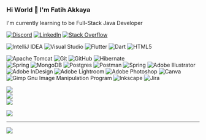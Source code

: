 ### Hi World 👋 I'm Fatih Akkaya


I'm currently learning to be Full-Stack Java Developer



[![Discord](https://img.shields.io/badge/Discord-%23121011.svg?logo=discord&logoColor=white)](https://discord.gg/akkaya64#7572) 
[![LinkedIn](https://img.shields.io/badge/LinkedIn-%23121011.svg?logo=linkedin&logoColor=white)](https://linkedin.com/in/www.linkedin.com/in/fatihakkaya) [![Stack Overflow](https://img.shields.io/badge/-Stackoverflow-%23121011?logo=stack-overflow&logoColor=white)](https://stackoverflow.com/users/user:21657253) 


![IntelliJ IDEA](https://img.shields.io/badge/IntelliJIDEA-%23121011.svg?style=for-the-badge&logo=intellij-idea&logoColor=white) 
![Visual Studio](https://img.shields.io/badge/Visual%20Studio-%23121011.svg?style=for-the-badge&logo=visual-studio&logoColor=white) 
![Flutter](https://img.shields.io/badge/Flutter-%23121011.svg?style=for-the-badge&logo=Flutter&logoColor=white) 
![Dart](https://img.shields.io/badge/dart-%23121011.svg?style=for-the-badge&logo=dart&logoColor=white) 
![HTML5](https://img.shields.io/badge/html5-%23121011.svg?style=for-the-badge&logo=html5&logoColor=white) 


![Apache Tomcat](https://img.shields.io/badge/apache%20tomcat-%23121011.svg?style=for-the-badge&logo=apache-tomcat&logoColor=black) 
![Git](https://img.shields.io/badge/git-%23121011.svg?style=for-the-badge&logo=git&logoColor=white) 
![GitHub](https://img.shields.io/badge/github-%23121011.svg?style=for-the-badge&logo=github&logoColor=white) 
![Hibernate](https://img.shields.io/badge/Hibernate-%23121011?style=for-the-badge&logo=Hibernate&logoColor=white)  
![Spring](https://img.shields.io/badge/spring-%23121011.svg?style=for-the-badge&logo=spring&logoColor=white) 
![MongoDB](https://img.shields.io/badge/MongoDB-%23121011.svg?style=for-the-badge&logo=mongodb&logoColor=white) 
![Postgres](https://img.shields.io/badge/postgres-%23121011.svg?style=for-the-badge&logo=postgresql&logoColor=white) 
![Postman](https://img.shields.io/badge/Postman-%23121011.svg?style=for-the-badge&logo=postman&logoColor=white) 
![Spring](https://img.shields.io/badge/spring-%23121011.svg?style=for-the-badge&logo=spring&logoColor=white) 
![Adobe Illustrator](https://img.shields.io/badge/adobeillustrator-%23121011.svg?style=for-the-badge&logo=adobeillustrator&logoColor=white) 
![Adobe InDesign](https://img.shields.io/badge/Adobe%20InDesign-%23121011?style=for-the-badge&logo=adobeindesign&logoColor=white) 
![Adobe Lightroom](https://img.shields.io/badge/Adobe%20Lightroom-%23121011.svg?style=for-the-badge&logo=Adobe%20Lightroom&logoColor=white) 
![Adobe Photoshop](https://img.shields.io/badge/adobephotoshop-%23121011.svg?style=for-the-badge&logo=adobephotoshop&logoColor=white) 
![Canva](https://img.shields.io/badge/Canva-%23121011.svg?style=for-the-badge&logo=Canva&logoColor=white) 
![Gimp Gnu Image Manipulation Program](https://img.shields.io/badge/Gimp-%23121011?style=for-the-badge&logo=gimp&logoColor=FFFFFF) 
![Inkscape](https://img.shields.io/badge/Inkscape-%23121011?style=for-the-badge&logo=inkscape&logoColor=080A13) 
![Jira](https://img.shields.io/badge/jira-%23121011.svg?style=for-the-badge&logo=jira&logoColor=white) 

![](https://github-readme-stats.vercel.app/api?username=fatihakkaya&theme=dark&hide_border=true&include_all_commits=true&count_private=false)<br/>
![](https://github-readme-streak-stats.herokuapp.com/?user=fatihakkaya&theme=dark&hide_border=true)<br/>
![](https://github-readme-stats.vercel.app/api/top-langs/?username=fatihakkaya&theme=dark&hide_border=true&include_all_commits=true&count_private=false&layout=compact)


![](https://quotes-github-readme.vercel.app/api?type=horizontal&theme=merko)

---
[![](https://visitcount.itsvg.in/api?id=fatihakkaya&icon=0&color=0)](https://visitcount.itsvg.in)

<!-- Proudly created with GPRM ( https://gprm.itsvg.in ) 
![JavaScript](https://img.shields.io/badge/javascript-%23323330.svg?style=for-the-badge&logo=javascript&logoColor=%23F7DF1E) 
# 💫 About Me:
## 🌐 Socials:
# 💻 Tech Stack:
# 📊 GitHub Stats:
### ✍️ Random Dev Quote
-->

